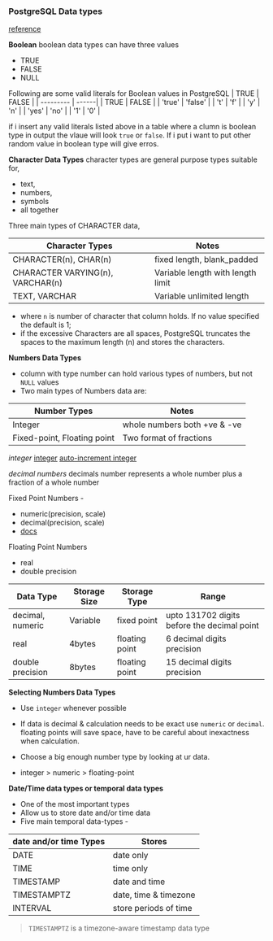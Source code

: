 ### PostgreSQL Data types

[reference](https://www.postgresqltutorial.com/postgresql-data-types/)

**Boolean**
boolean data types can have three values

- TRUE
- FALSE
- NULL

Following are some valid literals for Boolean values in PostgreSQL
| TRUE | FALSE |
| --------- | ------|
| TRUE | FALSE |
| 'true' | 'false' |
| 't' | 'f' |
| 'y' | 'n' |
| 'yes' | 'no' |
| '1' | '0' |

if i insert any valid literals listed above in a table where a clumn is boolean type in output the vlaue will look `true` or `false`. If i put i want to put other random value in boolean type will give erros.

**Character Data Types**
character types are general purpose types suitable for,

- text,
- numbers,
- symbols
- all together

Three main types of CHARACTER data,

| Character Types                  | Notes                             |
| -------------------------------- | --------------------------------- |
| CHARACTER(n), CHAR(n)            | fixed length, blank_padded        |
| CHARACTER VARYING(n), VARCHAR(n) | Variable length with length limit |
| TEXT, VARCHAR                    | Variable unlimited length         |

- where `n` is number of character that column holds. If no value specified the default is 1;
- if the excessive Characters are all spaces, PostgreSQL truncates the spaces to the maximum length (n) and stores the characters.

**Numbers Data Types**

- column with type number can hold various types of numbers, but not `NULL` values
- Two main types of Numbers data are:

| Number Types                | Notes                        |
| --------------------------- | ---------------------------- |
| Integer                     | whole numbers both +ve & -ve |
| Fixed-point, Floating point | Two format of fractions      |

_integer_
[integer](https://www.postgresqltutorial.com/postgresql-integer/)
[auto-increment integer](https://www.postgresqltutorial.com/postgresql-tutorial/postgresql-serial/)

_decimal numbers_
decimals number represents a whole number plus a fraction of a whole number

Fixed Point Numbers -

- numeric(precision, scale)
- decimal(precision, scale)
- [docs](https://www.postgresqltutorial.com/postgresql-numeric/)

Floating Point Numbers

- real
- double precision

| Data Type        | Storage Size | Storage Type   | Range                                       |
| ---------------- | ------------ | -------------- | ------------------------------------------- |
| decimal, numeric | Variable     | fixed point    | upto 131702 digits before the decimal point |
| real             | 4bytes       | floating point | 6 decimal digits precision                  |
| double precision | 8bytes       | floating point | 15 decimal digits precision                 |

**Selecting Numbers Data Types**

- Use `integer` whenever possible

- If data is decimal & calculation needs to be exact use `numeric` or `decimal`. floating points will save space, have to be careful about inexactness when calculation.

- Choose a big enough number type by looking at ur data.

- integer > numeric > floating-point

**Date/Time data types or temporal data types**

- One of the most important types
- Allow us to store date and/or time data
- Five main temporal data-types -

| date and/or time Types | Stores                |
| ---------------------- | --------------------- |
| DATE                   | date only             |
| TIME                   | time only             |
| TIMESTAMP              | date and time         |
| TIMESTAMPTZ            | date, time & timezone |
| INTERVAL               | store periods of time |

> `TIMESTAMPTZ` is a timezone-aware timestamp data type
